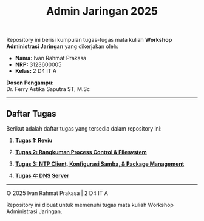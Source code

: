 <h1 align="center">
  Admin Jaringan 2025
</h1>

<br>

Repository ini berisi kumpulan tugas-tugas mata kuliah **Workshop Administrasi Jaringan** yang dikerjakan oleh:

- **Nama:** Ivan Rahmat Prakasa
- **NRP:** 3123600005
- **Kelas:** 2 D4 IT A

**Dosen Pengampu:**  
Dr. Ferry Astika Saputra ST, M.Sc

---

## Daftar Tugas

Berikut adalah daftar tugas yang tersedia dalam repository ini:

1. **[Tugas 1: Reviu](./Tugas1-Reviu/)**

2. **[Tugas 2: Rangkuman Process Control & Filesystem](./Tugas2-ProcessControl_FileSystem/)**

3. **[Tugas 3: NTP Client, Konfigurasi Samba, & Package Management](./Tugas3-NTP_Samba_PackageManagemnt/)**

4. **[Tugas 4: DNS Server](./Tugas4-DNS/)**

---

© 2025 Ivan Rahmat Prakasa | 2 D4 IT A

Repository ini dibuat untuk memenuhi tugas mata kuliah Workshop Administrasi Jaringan.
